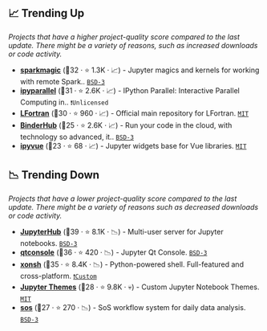 ## 📈 Trending Up

_Projects that have a higher project-quality score compared to the last update. There might be a variety of reasons, such as increased downloads or code activity._

- <b><a href="https://github.com/jupyter-incubator/sparkmagic">sparkmagic</a></b> (🥇32 ·  ⭐ 1.3K · 📈) - Jupyter magics and kernels for working with remote Spark.. <code><a href="http://bit.ly/3aKzpTv">BSD-3</a></code>
- <b><a href="https://github.com/ipython/ipyparallel">ipyparallel</a></b> (🥈31 ·  ⭐ 2.6K · 📈) - IPython Parallel: Interactive Parallel Computing in.. <code>❗Unlicensed</code>
- <b><a href="https://github.com/lfortran/lfortran">LFortran</a></b> (🥇30 ·  ⭐ 960 · 📈) - Official main repository for LFortran. <code><a href="http://bit.ly/34MBwT8">MIT</a></code>
- <b><a href="https://github.com/jupyterhub/binderhub">BinderHub</a></b> (🥉25 ·  ⭐ 2.6K · 📈) - Run your code in the cloud, with technology so advanced, it.. <code><a href="http://bit.ly/3aKzpTv">BSD-3</a></code>
- <b><a href="https://github.com/widgetti/ipyvue">ipyvue</a></b> (🥉23 ·  ⭐ 68 · 📈) - Jupyter widgets base for Vue libraries. <code><a href="http://bit.ly/34MBwT8">MIT</a></code>

## 📉 Trending Down

_Projects that have a lower project-quality score compared to the last update. There might be a variety of reasons such as decreased downloads or code activity._

- <b><a href="https://github.com/jupyterhub/jupyterhub">JupyterHub</a></b> (🥇39 ·  ⭐ 8.1K · 📉) - Multi-user server for Jupyter notebooks. <code><a href="http://bit.ly/3aKzpTv">BSD-3</a></code>
- <b><a href="https://github.com/jupyter/qtconsole">qtconsole</a></b> (🥇36 ·  ⭐ 420 · 📉) - Jupyter Qt Console. <code><a href="http://bit.ly/3aKzpTv">BSD-3</a></code>
- <b><a href="https://github.com/xonsh/xonsh">xonsh</a></b> (🥇35 ·  ⭐ 8.4K · 📉) - Python-powered shell. Full-featured and cross-platform. <code><a href="https://github.com/xonsh/xonsh/blob/main/license">❗️Custom</a></code>
- <b><a href="https://github.com/dunovank/jupyter-themes">Jupyter Themes</a></b> (🥇28 ·  ⭐ 9.8K · 💀) - Custom Jupyter Notebook Themes. <code><a href="http://bit.ly/34MBwT8">MIT</a></code>
- <b><a href="https://github.com/vatlab/sos">sos</a></b> (🥈27 ·  ⭐ 270 · 📉) - SoS workflow system for daily data analysis. <code><a href="http://bit.ly/3aKzpTv">BSD-3</a></code>

